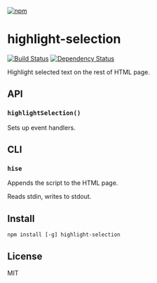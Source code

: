 [![npm](https://nodei.co/npm/highlight-selection.png)](https://nodei.co/npm/highlight-selection/)

# highlight-selection

[![Build Status][travis-badge]][travis] [![Dependency Status][david-badge]][david]

Highlight selected text on the rest of HTML page.

[travis]: https://travis-ci.org/eush77/highlight-selection
[travis-badge]: https://travis-ci.org/eush77/highlight-selection.svg
[david]: https://david-dm.org/eush77/highlight-selection
[david-badge]: https://david-dm.org/eush77/highlight-selection.png

## API

### `highlightSelection()`

Sets up event handlers.

## CLI

### `hise`

Appends the script to the HTML page.

Reads stdin, writes to stdout.

## Install

```
npm install [-g] highlight-selection
```

## License

MIT
